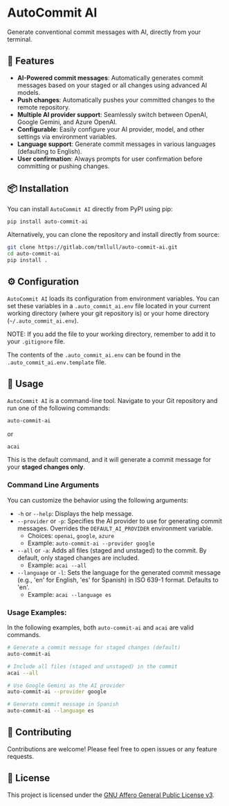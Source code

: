 # AutoCommit AI

Generate conventional commit messages with AI, directly from your terminal.

## 🚀 Features

- **AI-Powered commit messages**: Automatically generates commit messages based on your staged or all changes using advanced AI models.
- **Push changes**: Automatically pushes your committed changes to the remote repository.
- **Multiple AI provider support**: Seamlessly switch between OpenAI, Google Gemini, and Azure OpenAI.
- **Configurable**: Easily configure your AI provider, model, and other settings via environment variables.
- **Language support**: Generate commit messages in various languages (defaulting to English).
- **User confirmation**: Always prompts for user confirmation before committing or pushing changes.

## 📦 Installation

You can install `AutoCommit AI` directly from PyPI using pip:

```bash
pip install auto-commit-ai
```

Alternatively, you can clone the repository and install directly from source:

```bash
git clone https://gitlab.com/tmllull/auto-commit-ai.git
cd auto-commit-ai
pip install .
```

## ⚙️ Configuration

`AutoCommit AI` loads its configuration from environment variables. You can set these variables in a `.auto_commit_ai.env` file located in your current working directory (where your git repository is) or your home directory (`~/.auto_commit_ai.env`).

NOTE: If you add the file to your working directory, remember to add it to your `.gitignore` file.

The contents of the `.auto_commit_ai.env` can be found in the `.auto_commit_ai.env.template` file.

## 🚀 Usage

`AutoCommit AI` is a command-line tool. Navigate to your Git repository and run one of the following commands:

```bash
auto-commit-ai
```

or

```bash
acai
```

This is the default command, and it will generate a commit message for your **staged changes only**.

### Command Line Arguments

You can customize the behavior using the following arguments:

- `-h` or `--help`: Displays the help message.
- `--provider` or `-p`: Specifies the AI provider to use for generating commit messages. Overrides the `DEFAULT_AI_PROVIDER` environment variable.
  - Choices: `openai`, `google`, `azure`
  - Example: `auto-commit-ai --provider google`
- `--all` or `-a`: Adds all files (staged and unstaged) to the commit. By default, only staged changes are included.
  - Example: `acai --all`
- `--language` or `-l`: Sets the language for the generated commit message (e.g., 'en' for English, 'es' for Spanish) in ISO 639-1 format. Defaults to 'en'.
  - Example: `acai --language es`

### Usage Examples:

In the following examples, both `auto-commit-ai` and `acai` are valid commands.

```bash
# Generate a commit message for staged changes (default)
auto-commit-ai

# Include all files (staged and unstaged) in the commit
acai --all

# Use Google Gemini as the AI provider
auto-commit-ai --provider google

# Generate commit message in Spanish
auto-commit-ai --language es
```

## 🤝 Contributing

Contributions are welcome\! Please feel free to open issues or any feature requests.

## 📄 License

This project is licensed under the [GNU Affero General Public License v3](https://www.gnu.org/licenses/agpl-3.0.en.html).
